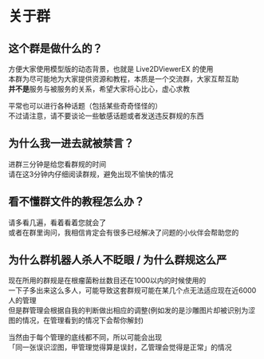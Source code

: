 # 关于群

## 这个群是做什么的？

方便大家使用模型版的动态背景，也就是 Live2DViewerEX 的使用  
本群为尽可能地为大家提供资源和教程，本质是一个交流群，大家互帮互助  
**并不是**服务与被服务的关系，希望大家将心比心，虚心求教

平常也可以进行各种话题（包括某些奇奇怪怪的）  
不过请注意，请不要谈论一些敏感话题或者发送违反群规的东西

## 为什么我一进去就被禁言？

进群三分钟是给您看群规的时间  
请在这3分钟内仔细阅读群规，避免出现不愉快的情况

## 看不懂群文件的教程怎么办？

请多看几遍，看着看着您就会了  
或者在群里询问，我相信肯定会有很多已经解决了问题的小伙伴会帮助您的

## 为什么群机器人杀人不眨眼 / 为什么群规这么严

现在所用的群规是在根瘤菌粉丝数目还在1000以内的时候使用的  
一下子多出来这么多人，可能导致这套群规可能在某几个点无法适应现在近6000人的管理  
但是群管理会根据自我的判断做出相应的调整(例如发的是沙雕图片却被识别为涩图的情况，在管理看到的情况下会帮你解封)  

当然由于每个管理的底线都不同，所以可能会出现  
「同一张误识涩图，甲管理觉得算是误封，乙管理会觉得是正常」的情况
